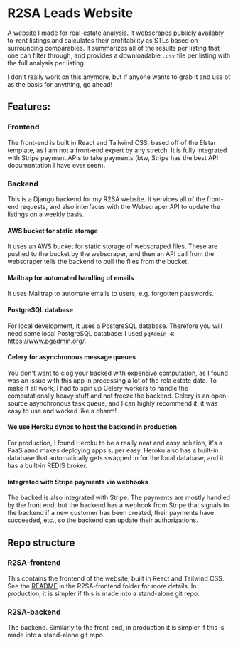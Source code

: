 # R2SA Leads Website
A website I made for real-estate analysis. It webscrapes publicly availably to-rent listings and calculates their profitability as STLs based on surrounding comparables. It summarizes all of the results per listing that one can filter through, and provides a downloadable `.csv` file per listing with the full analysis per listing.

I don't really work on this anymore, but if anyone wants to grab it and use ot as the basis for anything, go ahead!

## Features:
### Frontend
The front-end is built in React and Tailwind CSS, based off of the Elstar template, as I am not a front-end expert by any stretch. It is fully integrated with Stripe payment APIs to take payments (btw, Stripe has the best API documentation I have ever seen). 

### Backend
This is a Django backend for my R2SA website. It services all of the front-end requests, and also interfaces with the Webscraper API to update the listings on a weekly basis.

#### AWS bucket for static storage
It uses an AWS bucket for static storage of webscraped files. These are pushed to the bucket by the webscraper, and then an API call from the webscraper tells the backend to pull the files from the bucket.

#### Mailtrap for automated handling of emails
It uses Mailtrap to automate emails to users, e.g. forgotten passwords.

#### PostgreSQL database
For local development, it uses a PostgreSQL database. Therefore you will need some local PostgreSQL database: I used `pgAdmin 4`: https://www.pgadmin.org/.

#### Celery for asynchronous message queues
You don't want to clog your backed with expensive computation, as I found was an issue with this app in processing a lot of the rela estate data. To make it all work, I had to spin up Celery workers to handle the computationally heavy stuff and not freeze the backend. Celery is an open-source asynchronous task queue, and I can highly recommend it, it was easy to use and worked like a charm!

#### We use Heroku dynos to host the backend in production
For production, I found Heroku to be a really neat and easy solution, it's a PaaS aand makes deploying apps super easy. Heroku also has a built-in database that automatically gets swapped in for the local database, and it has a built-in REDIS broker.

#### Integrated with Stripe payments via webhooks
The backed is also integrated with Stripe. The payments are mostly handled by the front end, but the backend has a webhook from Stripe that signals to the backend if a new customer has been created, their payments have succeeded, etc., so the backend can update their authorizations.


## Repo structure

### R2SA-frontend
This contains the frontend of the website, built in React and Tailwind CSS. See the [README](https://github.com/OscarSavolainenDR/R2SA_website/blob/main/R2SA-frontend/README.md) in the R2SA-frontend folder for more details. In production, it is simpler if this is made into a stand-alone git repo.

### R2SA-backend
The backend. Similarly to the front-end, in production it is simpler if this is made into a stand-alone git repo.
